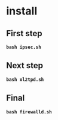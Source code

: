 # install

## First step
**`bash ipsec.sh`**

## Next step
**`bash xl2tpd.sh`**

## Final
**`bash firewalld.sh`**
